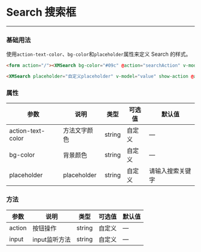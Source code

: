 # Search 搜索框
----
### 基础用法
 使用```action-text-color```、```bg-color```和```placeholder```属性来定义 Search 的样式。
``` html
<form action="/"><XMSearch bg-color="#09c" @action="searchAction" v-model="value"></XMSearch></form>

<XMSearch placeholder="自定义placeholder" v-model="value" show-action @action="searchAction" @input="inputAction" action-text-color="#2d8cf0">search</XMSearch>
```

### 属性
| 参数      | 说明    | 类型      | 可选值       | 默认值   |
|---------- |-------- |---------- |-------------  |-------- |
| action-text-color  | 方法文字颜色   | string    |  自定义  |     —    |
| bg-color     | 背景颜色   | string  | 自定义 |  —   |
| placeholder     | placeholder   | string    | 自定义 |   请输入搜索关键字    |

### 方法
| 参数      | 说明    | 类型      | 可选值       | 默认值   |
|---------- |-------- |---------- |-------------  |-------- |
| action     | 按钮操作   | string    |  自定义  |     —    |
| input     | input监听方法   | string  |  自定义  |  —   |